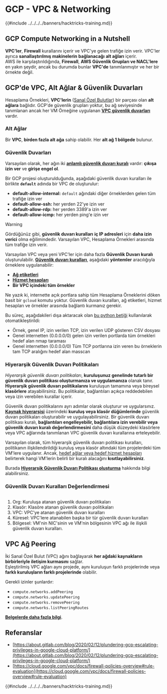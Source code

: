 # GCP - VPC & Networking

{{#include ../../../../banners/hacktricks-training.md}}

## **GCP Compute Networking in a Nutshell**

**VPC'ler**, **Firewall** kurallarını içerir ve VPC'ye gelen trafiğe izin verir. VPC'ler ayrıca **sanallaştırılmış makinelerin** **bağlanacağı** **alt ağları** içerir.\
AWS ile karşılaştırıldığında, **Firewall**, **AWS** **Güvenlik Grupları ve NACL'lere** en yakın şeydir, ancak bu durumda bunlar **VPC'de** tanımlanmıştır ve her bir örnekte değil.

## **GCP'de VPC, Alt Ağlar & Güvenlik Duvarları**

Hesaplama Örnekleri, **VPC'lerin** ([Sanal Özel Bulutlar](https://cloud.google.com/vpc/docs/vpc)) bir parçası olan **alt ağlara** bağlıdır. GCP'de güvenlik grupları yoktur, bu ağ seviyesinde tanımlanan ancak her VM Örneğine uygulanan [**VPC güvenlik duvarları**](https://cloud.google.com/vpc/docs/firewalls) vardır.

### Alt Ağlar

Bir **VPC**, **birden fazla alt ağa** sahip olabilir. Her **alt ağ 1 bölgede** bulunur.

### Güvenlik Duvarları

Varsayılan olarak, her ağın iki [**anlamlı güvenlik duvarı kuralı**](https://cloud.google.com/vpc/docs/firewalls#default_firewall_rules) vardır: **çıkışa izin ver** ve **girişe engel ol**.

Bir GCP projesi oluşturulduğunda, aşağıdaki güvenlik duvarı kuralları ile birlikte **`default`** adında bir VPC de oluşturulur:

- **default-allow-internal:** `default` ağındaki diğer örneklerden gelen tüm trafiğe izin ver
- **default-allow-ssh:** her yerden 22'ye izin ver
- **default-allow-rdp:** her yerden 3389'a izin ver
- **default-allow-icmp:** her yerden ping'e izin ver

> [!WARNING]
> Gördüğünüz gibi, **güvenlik duvarı kuralları** **iç IP adresleri** için **daha izin verici** olma eğilimindedir. Varsayılan VPC, Hesaplama Örnekleri arasında tüm trafiğe izin verir.

Varsayılan VPC veya yeni VPC'ler için daha fazla **Güvenlik Duvarı kuralı** oluşturulabilir. [**Güvenlik duvarı kuralları**](https://cloud.google.com/vpc/docs/firewalls), aşağıdaki **yöntemler** aracılığıyla örneklere uygulanabilir:

- [**Ağ etiketleri**](https://cloud.google.com/vpc/docs/add-remove-network-tags)
- [**Hizmet hesapları**](https://cloud.google.com/vpc/docs/firewalls#serviceaccounts)
- **Bir VPC içindeki tüm örnekler**

Ne yazık ki, internette açık portlara sahip tüm Hesaplama Örneklerini döken basit bir `gcloud` komutu yoktur. Güvenlik duvarı kuralları, ağ etiketleri, hizmet hesapları ve örnekler arasında bağlantı kurmanız gerekir.

Bu süreç, aşağıdakileri dışa aktaracak olan [bu python betiği](https://gitlab.com/gitlab-com/gl-security/gl-redteam/gcp_firewall_enum) kullanılarak otomatikleştirildi:

- Örnek, genel IP, izin verilen TCP, izin verilen UDP gösteren CSV dosyası
- Genel internetten (0.0.0.0/0) gelen izin verilen portlarda tüm örnekleri hedef alan nmap taraması
- Genel internetten (0.0.0.0/0) Tüm TCP portlarına izin veren bu örneklerin tam TCP aralığını hedef alan masscan

### Hiyerarşik Güvenlik Duvarı Politikaları <a href="#hierarchical-firewall-policies" id="hierarchical-firewall-policies"></a>

_Hiyerarşik güvenlik duvarı politikaları_, **kuruluşunuz genelinde tutarlı bir güvenlik duvarı politikası oluşturmanıza ve uygulamanıza** olanak tanır. **Hiyerarşik güvenlik duvarı politikalarını** kuruluşun tamamına veya bireysel **klasörlere** atayabilirsiniz. Bu politikalar, bağlantıları açıkça reddedebilen veya izin verebilen kurallar içerir.

Güvenlik duvarı politikalarını ayrı adımlar olarak oluşturur ve uygularsınız. [**Kaynak hiyerarşisi**](https://cloud.google.com/resource-manager/docs/cloud-platform-resource-hierarchy) üzerindeki **kuruluş veya klasör düğümlerinde** güvenlik duvarı politikaları oluşturabilir ve uygulayabilirsiniz. Bir güvenlik duvarı politikası kuralı, **bağlantıları engelleyebilir, bağlantılara izin verebilir veya güvenlik duvarı kuralı değerlendirmesini** daha düşük düzeydeki klasörlere veya VPC ağlarında tanımlanan VPC güvenlik duvarı kurallarına erteleyebilir.

Varsayılan olarak, tüm hiyerarşik güvenlik duvarı politikası kuralları, politikanın ilişkilendirildiği kuruluş veya klasör altındaki tüm projelerdeki tüm VM'lere uygulanır. Ancak, [hedef ağlar veya hedef hizmet hesapları](https://cloud.google.com/vpc/docs/firewall-policies#targets) belirterek hangi VM'lerin belirli bir kuralı alacağını **kısıtlayabilirsiniz**.

Burada [**Hiyerarşik Güvenlik Duvarı Politikası oluşturma**](https://cloud.google.com/vpc/docs/using-firewall-policies#gcloud) hakkında bilgi alabilirsiniz.

### Güvenlik Duvarı Kuralları Değerlendirmesi

<figure><img src="../../../../images/image (2) (1) (1).png" alt=""><figcaption></figcaption></figure>

1. Org: Kuruluşa atanan güvenlik duvarı politikaları
2. Klasör: Klasöre atanan güvenlik duvarı politikaları
3. VPC: VPC'ye atanan güvenlik duvarı kuralları
4. Küresel: VPC'lere atanabilen başka bir tür güvenlik duvarı kuralları
5. Bölgesel: VM'nin NIC'sinin ve VM'nin bölgesinin VPC ağı ile ilişkili güvenlik duvarı kuralları.

## VPC Ağ Peering

İki Sanal Özel Bulut (VPC) ağını bağlayarak **her ağdaki kaynakların birbirleriyle iletişim kurmasını** sağlar.\
Eşleştirilmiş VPC ağları aynı projede, aynı kuruluşun farklı projelerinde veya **farklı kuruluşların farklı projelerinde** olabilir.

Gerekli izinler şunlardır:

- `compute.networks.addPeering`
- `compute.networks.updatePeering`
- `compute.networks.removePeering`
- `compute.networks.listPeeringRoutes`

[**Belgelerde daha fazla bilgi**](https://cloud.google.com/vpc/docs/vpc-peering).

## Referanslar

- [https://about.gitlab.com/blog/2020/02/12/plundering-gcp-escalating-privileges-in-google-cloud-platform/](https://about.gitlab.com/blog/2020/02/12/plundering-gcp-escalating-privileges-in-google-cloud-platform/)
- [https://cloud.google.com/vpc/docs/firewall-policies-overview#rule-evaluation](https://cloud.google.com/vpc/docs/firewall-policies-overview#rule-evaluation)

{{#include ../../../../banners/hacktricks-training.md}}
